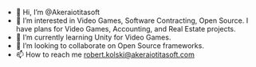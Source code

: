 - 👋 Hi, I’m @Akeraiotitasoft
- 👀 I’m interested in Video Games, Software Contracting, Open Source.  I have plans for Video Games, Accounting, and Real Estate projects.
- 🌱 I’m currently learning Unity for Video Games.
- 💞️ I’m looking to collaborate on Open Source frameworks.
- 📫 How to reach me robert.kolski@akeraiotitasoft.com

<!---
Akeraiotitasoft/Akeraiotitasoft is a ✨ special ✨ repository because its `README.md` (this file) appears on your GitHub profile.
You can click the Preview link to take a look at your changes.
--->
